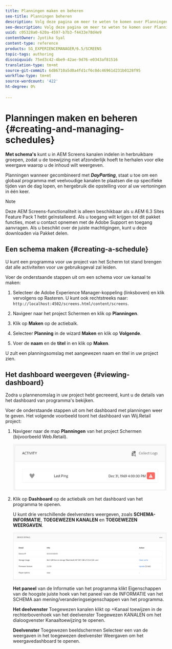 ```yaml
---
title: Planningen maken en beheren
seo-title: Planningen beheren
description: Volg deze pagina om meer te weten te komen over Planningen, die u kanalen in herbruikbare groepen laat organiseren zodat u niet hun taak individueel voor elke vertoning moet herhalen waarop u uw inhoud wilt tonen.
seo-description: Volg deze pagina om meer te weten te komen over Planningen, die u kanalen in herbruikbare groepen laat organiseren zodat u niet hun taak individueel voor elke vertoning moet herhalen waarop u uw inhoud wilt tonen.
uuid: c05328a0-620a-4597-b7b3-f4433e78d4e9
contentOwner: Jyotika Syal
content-type: reference
products: SG_EXPERIENCEMANAGER/6.5/SCREENS
topic-tags: authoring
discoiquuid: 75ed3c42-4be9-42ae-9d76-e0343af81516
translation-type: tm+mt
source-git-commit: 6d86710a5d0a4fd1cf6c0dc46961d231b0128f95
workflow-type: tm+mt
source-wordcount: '422'
ht-degree: 0%

---
```



# Planningen maken en beheren {#creating-and-managing-schedules}

**Met schema&#39;s** kunt u in AEM Screens kanalen indelen in herbruikbare groepen, zodat u de toewijzing niet afzonderlijk hoeft te herhalen voor elke weergave waarop u de inhoud wilt weergeven.

Planningen wanneer gecombineerd met ***DayParting***, staat u toe om een globaal programma met veelvoudige kanalen te plaatsen die op specifieke tijden van de dag lopen, en hergebruik die opstelling voor al uw vertoningen in één keer.

>[!NOTE]
>
>Deze AEM Screens-functionaliteit is alleen beschikbaar als u AEM 6.3 Sites Feature Pack 1 hebt geïnstalleerd. Als u toegang wilt krijgen tot dit pakket functies, moet u contact opnemen met de Adobe Support en toegang aanvragen. Als u beschikt over de juiste machtigingen, kunt u deze downloaden via Pakket delen.

## Een schema maken {#creating-a-schedule}

U kunt een programma voor uw project van het Scherm tot stand brengen dat alle activiteiten voor uw gebruiksgeval zal leiden.

Voer de onderstaande stappen uit om een schema voor uw kanaal te maken:

1. Selecteer de Adobe Experience Manager-koppeling (linksboven) en klik vervolgens op Rasteren. U kunt ook rechtstreeks naar: `http://localhost:4502/screens.html/content/screens`.
1. Navigeer naar het project Schermen en klik op **Planningen**.
1. Klik op **Maken** op de actiebalk.
1. Selecteer **Planning** in de wizard **Maken** en klik op **Volgende**.

1. Voer de **naam** en de **titel** in en klik op **Maken**.

U zult een planningsomslag met aangewezen naam en titel in uw project zien.


## Het dashboard weergeven {#viewing-dashboard}

Zodra u plannenomslag in uw project hebt gecreeerd, kunt u de details van het dashboard van programma&#39;s bekijken.

Voer de onderstaande stappen uit om het dashboard met planningen weer te geven. Het volgende voorbeeld toont het dashboard van Wij.Retail project:

1. Navigeer naar de map **Planningen** van het project Schermen (bijvoorbeeld Web.Retail).

   ![chlimage_1](assets/chlimage_1.png)

1. Klik op **Dashboard** op de actiebalk om het dashboard van het programma te openen.

   U kunt drie verschillende deelvensters weergeven, zoals **SCHEMA-INFORMATIE**, **TOEGEWEZEN KANALEN** en **TOEGEWEZEN WEERGAVEN**.

   ![chlimage_1-1](assets/chlimage_1-1.png)

   **Het paneel** van de Informatie van het programma klikt Eigenschappen van de hoogste juiste hoek van het paneel van de INFORMATIE van het SCHEMA aan mening/veranderingseigenschappen van het programma.

   **Het deelvenster** Toegewezen kanalen klikt op +Kanaal toewijzen in de rechterbovenhoek van het deelvenster Toegewezen KANALEN om het dialoogvenster Kanaaltoewijzing te openen.

   **Deelvenster** Toegewezen beeldschermen Selecteer een van de weergaven in het toegewezen deelvenster Weergaven om het weergavedashboard te openen.

